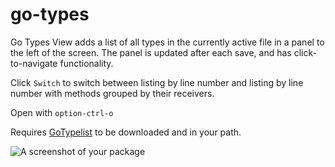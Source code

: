 # go-types

Go Types View adds a list of all types in the currently active file in a panel to the left of the screen. The panel is updated after each save, and has click-to-navigate functionality.

Click `Switch` to switch between listing by line number and listing by line number with methods grouped by their receivers.

Open with `option-ctrl-o`

Requires [GoTypelist](http://github.com/natdm/go-typelist) to be downloaded and in your path.


![A screenshot of your package](https://media.giphy.com/media/Cgjxt8ipVtmvu/giphy.gif)
